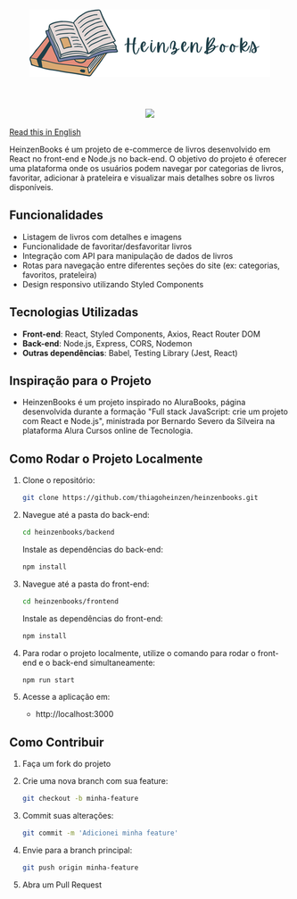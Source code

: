 <div align='center'>
  <h1 align='center'>
  <img src="/frontend/src/images/logo.png" alt="Dois livros empilhados ao lado da palavra HeinzenBooks.">
  </h1>
</div>
<br />
<p align="center">
<img loading="lazy" src="http://img.shields.io/static/v1?label=STATUS&message=EM%20DESENVOLVIMENTO&color=GREEN&style=for-the-badge"/>
</p>

[Read this in English](README_en.md)

HeinzenBooks é um projeto de e-commerce de livros desenvolvido em React no front-end e Node.js no back-end. O objetivo do projeto é oferecer uma plataforma onde os usuários podem navegar por categorias de livros, favoritar, adicionar à prateleira e visualizar mais detalhes sobre os livros disponíveis.

## Funcionalidades

- Listagem de livros com detalhes e imagens
- Funcionalidade de favoritar/desfavoritar livros
- Integração com API para manipulação de dados de livros
- Rotas para navegação entre diferentes seções do site (ex: categorias, favoritos, prateleira)
- Design responsivo utilizando Styled Components

## Tecnologias Utilizadas

- **Front-end**: React, Styled Components, Axios, React Router DOM
- **Back-end**: Node.js, Express, CORS, Nodemon
- **Outras dependências**: Babel, Testing Library (Jest, React)

## Inspiração para o Projeto

- HeinzenBooks é um projeto inspirado no AluraBooks, página desenvolvida durante a formação "Full stack JavaScript: crie um projeto com React e Node.js", ministrada por Bernardo Severo da Silveira na plataforma Alura Cursos online de Tecnologia.

## Como Rodar o Projeto Localmente

1. Clone o repositório:

   ```bash
   git clone https://github.com/thiagoheinzen/heinzenbooks.git
   ```

2. Navegue até a pasta do back-end:

   ```bash
   cd heinzenbooks/backend
   ```

   Instale as dependências do back-end:

   ```bash
   npm install
   ```

3. Navegue até a pasta do front-end:

   ```bash
   cd heinzenbooks/frontend
   ```

   Instale as dependências do front-end:

   ```bash
   npm install
   ```

4. Para rodar o projeto localmente, utilize o comando para rodar o front-end e o back-end simultaneamente:

   ```bash
   npm run start
   ```

5. Acesse a aplicação em:

   - http://localhost:3000

## Como Contribuir

1. Faça um fork do projeto

2. Crie uma nova branch com sua feature:

   ```bash
   git checkout -b minha-feature
   ```

3. Commit suas alterações:

   ```bash
   git commit -m 'Adicionei minha feature'
   ```

4. Envie para a branch principal:

   ```bash
   git push origin minha-feature
   ```

5. Abra um Pull Request
